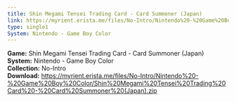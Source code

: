 ```yaml
---
title: Shin Megami Tensei Trading Card - Card Summoner (Japan)
link: https://myrient.erista.me/files/No-Intro/Nintendo%20-%20Game%20Boy%20Color/Shin%20Megami%20Tensei%20Trading%20Card%20-%20Card%20Summoner%20(Japan).zip
type: single1
System: Nintendo - Game Boy Color
---
```

<b>Game:</b> Shin Megami Tensei Trading Card - Card Summoner (Japan)<br>
<b>System:</b> Nintendo - Game Boy Color<br>
<b>Collection:</b> No-Intro<br>
<b>Download:</b> https://myrient.erista.me/files/No-Intro/Nintendo%20-%20Game%20Boy%20Color/Shin%20Megami%20Tensei%20Trading%20Card%20-%20Card%20Summoner%20(Japan).zip